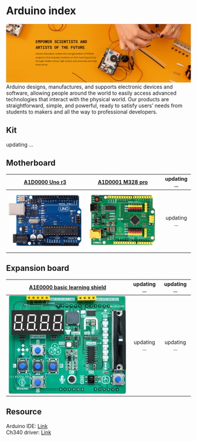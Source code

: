 # Arduino index
![Img](../../_static/arduino/arduino_index/1img.png) 
Arduino designs, manufactures, and supports electronic devices and software, allowing people around the world to easily access advanced technologies that interact with the physical world. Our products are straightforward, simple, and powerful, ready to satisfy users’ needs from students to makers and all the way to professional developers.  

## Kit
updating ...

## Motherboard
| [A1D0000 Uno r3](../A1D0000_uno_r3/A1D0000_uno_r3.md) | [A1D0001 M328 pro](../A1D0001_m328_pro/A1D0001_m328_pro.md) | updating ... |
| :--: | :--: | :--: |
| [![img](../../_static/arduino/A1D0000_uno_r3/8img.jpg)](../A1D0000_uno_r3/A1D0000_uno_r3.md) | [![img](../../_static/arduino/A1D0001_m328_pro/1img.jpg)](../A1D0001_m328_pro/A1D0001_m328_pro.md) | updating ... |

## Expansion board
| [A1E0000 basic learning shield](../A1E0000_basic_learning_shield/A1E0000_basic_learning_shield.md) | updating ... | updating ... |
| :--: | :--: | :--: |
| [![img](../../_static/arduino/A1E0000_basic_learning_shield/1img.png)](../A1E0000_basic_learning_shield/A1E0000_basic_learning_shield.md) | updating ... | updating ... |

## Resource
Arduino IDE: [Link](../../arduino/arduino_ide/arduino_ide.md)   
Ch340 driver: [Link](../../common_resource/ch340_driver/ch340_driver.md)   

